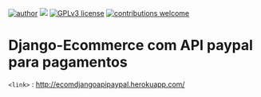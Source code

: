 
[![author](https://img.shields.io/badge/author-AlexParreira-red.svg)](https://www.linkedin.com/) [![](https://img.shields.io/badge/python-3.7+-blue.svg)](https://www.python.org/downloads/release/python-365/) [![GPLv3 license](https://img.shields.io/badge/License-GPLv3-blue.svg)](http://perso.crans.org/besson/LICENSE.html) [![contributions welcome](https://img.shields.io/badge/contributions-welcome-brightgreen.svg?style=flat)](https://github.com/AlexanderParreira)

# Django-Ecommerce com API paypal para pagamentos


`<link>` : <http://ecomdjangoapipaypal.herokuapp.com/>
